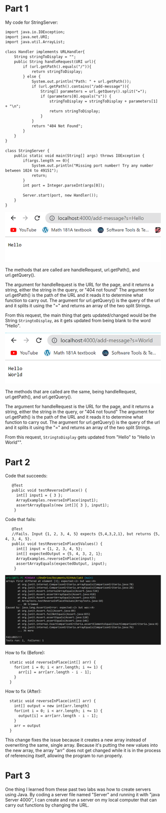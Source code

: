 # Part 1

My code for StringServer:

```
import java.io.IOException;
import java.net.URI;
import java.util.ArrayList;

class Handler implements URLHandler{
    String stringToDisplay = "";
    public String handleRequest(URI url){
        if (url.getPath().equals("/")){
            return stringToDisplay;
        } else {
            System.out.println("Path: " + url.getPath());
            if (url.getPath().contains("/add-message")){
                String[] parameters = url.getQuery().split("=");
                if (parameters[0].equals("s")) {
                    stringToDisplay = stringToDisplay + parameters[1] + "\n";
                    return stringToDisplay;
                }
            }
            return "404 Not Found";
        }
    }
}

class StringServer {
    public static void main(String[] args) throws IOException {
        if(args.length == 0){
            System.out.println("Missing port number! Try any number between 1024 to 49151");
            return;
        }
        int port = Integer.parseInt(args[0]); 

        Server.start(port, new Handler());
    }
}
```
![Image](hello.png)

The methods that are called are handleRequest, url.getPath(), and url.getQuery(). 

The argument for handleRequest is the URL for the page, and it returns a string, either the string in the query, or "404 not found"
The argument for url.getPath() is the path of the URL and it reads it to determine what function to carry out.
The argument for url.getQuery() is the query of the url and it splits it using the "=" and returns an array of the two split Strings.

From this request, the main thing that gets updated/changed would be the String ```StringtoDisplay```, as it gets updated from being blank to the word "Hello".

![Image](World.png)

The methods that are called are the same, being handleRequest, url.getPath(), and url.getQuery(). 

The argument for handleRequest is the URL for the page, and it returns a string, either the string in the query, or "404 not found"
The argument for url.getPath() is the path of the URL and it reads it to determine what function to carry out.
The argument for url.getQuery() is the query of the url and it splits it using the "=" and returns an array of the two split Strings.

From this request, ```StringtoDisplay``` gets updated from "Hello" to "Hello \n World"". 

# Part 2
Code that succeeds:
```
   @Test 
   public void testReverseInPlace() {
     int[] input1 = { 3 };
     ArrayExamples.reverseInPlace(input1);
     assertArrayEquals(new int[]{ 3 }, input1);
	}
```
Code that fails:
```
   @Test
   //Fails. Input {1, 2, 3, 4, 5} expects {5,4,3,2,1}, but returns {5, 4, 3, 4, 5}.
   public void testReverseInPlace5Values() {
     int[] input = {1, 2, 3, 4, 5};
     int[] expectedOutput = {5, 4, 3, 2, 1};
     ArrayExamples.reverseInPlace(input);
     assertArrayEquals(expectedOutput, input);
    }

```

![Image](testrun.png)

How to fix (Before):
```
  static void reverseInPlace(int[] arr) {
    for(int i = 0; i < arr.length; i += 1) {
      arr[i] = arr[arr.length - i - 1];
    }
  }
```

How to fix (After):

```
  static void reverseInPlace(int[] arr) {
    int[] output = new int[arr.length]
    for(int i = 0; i < arr.length; i += 1) {
      output[i] = arr[arr.length - i - 1];
    }
    arr = output
  }
```

This change fixes the issue because it creates a new array instead of overwriting the same, single array. Because it's putting the new values into the new array, the array "arr" does not get changed while it is in the process of referencing itself, allowing the program to run properly.

# Part 3

One thing I learned from these past two labs was how to create servers using Java. By coding a server file named "Server" and running it with "java Server 4000", I can create and run a server on my local computer that can carry out functions by changing the URL. 
